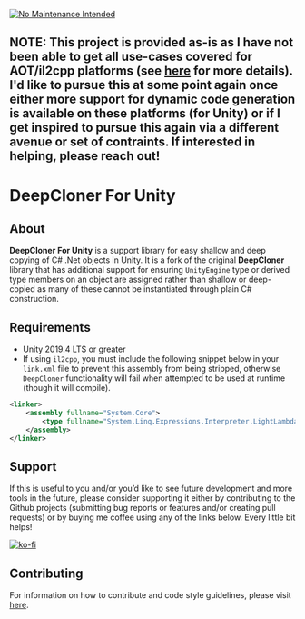[![No Maintenance Intended](http://unmaintained.tech/badge.svg)](http://unmaintained.tech/)

## NOTE: This project is provided as-is as I have not been able to get all use-cases covered for AOT/il2cpp platforms (see [here](https://github.com/jeffcampbellmakesgames/Entitas-Redux/issues/18) for more details). I'd like to pursue this at some point again once either more support for dynamic code generation is available on these platforms (for Unity) or if I get inspired to pursue this again via a different avenue or set of contraints. If interested in helping, please reach out!

# DeepCloner For Unity

## About
**DeepCloner For Unity** is a support library for easy shallow and deep copying of C# .Net objects in Unity. It is a fork of the original **DeepCloner** library that has additional support for ensuring `UnityEngine` type or derived type members on an object are assigned rather than shallow or deep-copied as many of these cannot be instantiated through plain C# construction.

## Requirements
* Unity 2019.4 LTS or greater
* If using `il2cpp`, you must include the following snippet below in your `link.xml` file to prevent this assembly from being stripped, otherwise `DeepCloner` functionality will fail when attempted to be used at runtime (though it will compile).

```xml
<linker>
	<assembly fullname="System.Core">
		<type fullname="System.Linq.Expressions.Interpreter.LightLambda" preserve="all" />
	</assembly>
</linker>
```

## Support
If this is useful to you and/or you’d like to see future development and more tools in the future, please consider supporting it either by contributing to the Github projects (submitting bug reports or features and/or creating pull requests) or by buying me coffee using any of the links below. Every little bit helps!

[![ko-fi](https://www.ko-fi.com/img/githubbutton_sm.svg)](https://ko-fi.com/I3I2W7GX)

## Contributing

For information on how to contribute and code style guidelines, please visit [here](./contributing.md).
